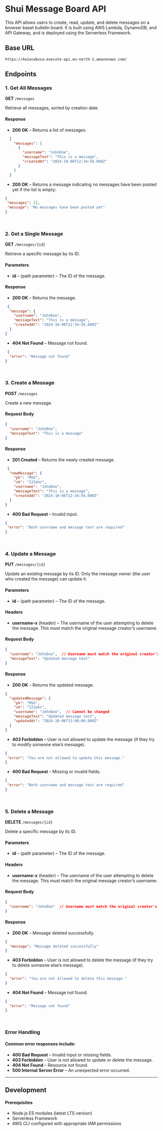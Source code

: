 # Shui Message Board API

This API allows users to create, read, update, and delete messages on a browser baset bulletin board. It is built using AWS Lambda, DynamoDB, and API Gateway, and is deployed using the Serverless Framework.

## Base URL

`https://4a1acwbxsa.execute-api.eu-north-1.amazonaws.com/`

## Endpoints

### 1. Get All Messages

**GET** `/messages`

Retrieve all messages, sorted by creation date.

#### Response
- **200 OK** – Returns a list of messages.
```json
  {
    "messages": [
      {
        "username": "JohnDoe",
        "messageText": "This is a message",
        "createdAt": "2024-10-06T12:34:56.000Z"
      }
    ]
  }
```

- **200 OK** – Returns a message indicating no messages have been posted yet if the list is empty:
 ```json
{
  "messages": [],
  "message": "No messages have been posted yet"
}
```

<br>

### 2. Get a Single Message

**GET** `/messages/{id}`

Retrieve a specific message by its ID.

#### Parameters
- **id** – (path parameter) – The ID of the message.

#### Response
- **200 OK** – Returns the message.
```json
 {
  "message": {
    "username": "JohnDoe",
    "messageText": "This is a message",
    "createdAt": "2024-10-06T12:34:56.000Z"
  }
}
```

- **404 Not Found** – Message not found.
```json
 {
  "error": "Message not found"
}
```
<br>

### 3. Create a Message

**POST** `/messages`

Create a new message.

#### Request Body
```json
{
  "username": "JohnDoe",
  "messageText": "This is a message"
}
```

#### Response
- **201 Created** – Returns the newly created message.
```json
 {
  "newMessage": {
    "pk": "MSG",
    "sk": "123abc",
    "username": "JohnDoe",
    "messageText": "This is a message",
    "createdAt": "2024-10-06T12:34:56.000Z"
  }
}
```

- **400 Bad Request** – Invalid input.
 ```json
{
  "error": "Both username and message text are required"
}
```
<br>

### 4. Update a Message

**PUT** `/messages/{id}`

Update an existing message by its ID. Only the message owner (the user who created the message) can update it.

#### Parameters
- **id** – (path parameter) – The ID of the message.

#### Headers
- **username-x** (header) – The username of the user attempting to delete the message. This must match the original message creator’s username.

#### Request Body
```json
{
  "username": "JohnDoe",  // Username must match the original creator's username
  "messageText": "Updated message text"
}
```

#### Response
- **200 OK** – Returns the updated message.
```json
{
  "updatedMessage": {
    "pk": "MSG",
    "sk": "123abc",
    "username": "JohnDoe",  // Cannot be changed
    "messageText": "Updated message text",
    "updatedAt": "2024-10-06T13:00:00.000Z"
  }
}
```

- **403 Forbidden** – User is not allowed to update the message (if they try to modify someone else’s message).
 ```json
{
  "error": "You are not allowed to update this message."
}
```

- **400 Bad Request** – Missing or invalid fields.
 ```json
{
  "error": "Both username and message text are required"
}
```
<br>

### 5. Delete a Message

**DELETE** `/messages/{id}`

Delete a specific message by its ID.

#### Parameters
- **id** – (path parameter) – The ID of the message.

#### Headers
- **username-x** (header) – The username of the user attempting to delete the message. This must match the original message creator’s username.

#### Request Body
```json
{
  "username": "JohnDoe"  // Username must match the original creator's username
}
```

#### Response
- **200 OK** – Message deleted successfully.
```json
{
  "message": "Message deleted successfully"
}
```

- **403 Forbidden** – User is not allowed to delete the message (if they try to delete someone else’s message).
```json
{
  "error": "You are not allowed to delete this message."
}
```

- **404 Not Found** – Message not found.
```json
{
  "error": "Message not found"
}
```
<br>

### Error Handling
#### Common error responses include:

- **400 Bad Request** – Invalid input or missing fields.
- **403 Forbidden** – User is not allowed to update or delete the message.
- **404 Not Found** – Resource not found.
- **500 Internal Server Error** – An unexpected error occurred.

---

## Development
#### Prerequisites

- Node.js ES modules (latest LTS version)
- Serverless Framework
- AWS CLI configured with appropriate IAM permissions
